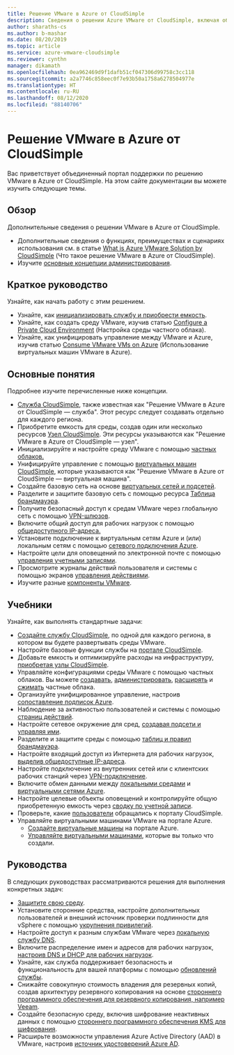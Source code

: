 ```yaml
---
title: Решение VMware в Azure от CloudSimple
description: Сведения о решении Azure VMware от CloudSimple, включая обзор, краткие руководства, основные понятия, учебники и руководства.
author: sharaths-cs
ms.author: b-mashar
ms.date: 08/20/2019
ms.topic: article
ms.service: azure-vmware-cloudsimple
ms.reviewer: cynthn
manager: dikamath
ms.openlocfilehash: 0ea962469d9f1dafb51cf047306d99758c3cc118
ms.sourcegitcommit: a2a7746c858eec0f7e93b50a1758a6278504977e
ms.translationtype: HT
ms.contentlocale: ru-RU
ms.lasthandoff: 08/12/2020
ms.locfileid: "88140706"
---
```

# <a name="azure-vmware-solution-by-cloudsimple"></a>Решение VMware в Azure от CloudSimple

Вас приветствует объединенный портал поддержки по решению VMware в Azure от CloudSimple.
На этом сайте документации вы можете изучить следующие темы.

## <a name="overview"></a>Обзор

Дополнительные сведения о решении VMware в Azure от CloudSimple.

* Дополнительные сведения о функциях, преимуществах и сценариях использования см. в статье [What is Azure VMware Solution by CloudSimple](cloudsimple-vmware-solutions-overview.md) (Что такое решение VMware в Azure от CloudSimple).
* Изучите [основные концепции администрирования](key-concepts.md).

## <a name="quickstart"></a>Краткое руководство

Узнайте, как начать работу с этим решением.

* Узнайте, как [инициализировать службу и приобрести емкость](quickstart-create-cloudsimple-service.md).
* Узнайте, как создать среду VMware, изучив статью [Configure a Private Cloud Environment](quickstart-create-private-cloud.md) (Настройка среды частного облака).
* Узнайте, как унифицировать управление между VMware и Azure, изучив статью [Consume VMware VMs on Azure](quickstart-create-vmware-virtual-machine.md) (Использование виртуальных машин VMware в Azure).

## <a name="concepts"></a>Основные понятия

Подробнее изучите перечисленные ниже концепции.

* [Служба CloudSimple](cloudsimple-service.md), также известная как "Решение VMware в Azure от CloudSimple — служба". Этот ресурс следует создавать отдельно для каждого региона.
* Приобретите емкость для среды, создав один или несколько ресурсов [Узел CloudSimple](cloudsimple-node.md). Эти ресурсы указываются как "Решение VMware в Azure от CloudSimple — узел".
* Инициализируйте и настройте среду VMware с помощью [частных облаков.](cloudsimple-private-cloud.md)
* Унифицируйте управление с помощью [виртуальных машин CloudSimple](cloudsimple-virtual-machines.md), которые указываются как "Решение VMware в Azure от CloudSimple — виртуальная машина".
* Создайте базовую сеть на основе [виртуальных сетей и подсетей](cloudsimple-vlans-subnets.md).
* Разделите и защитите базовую сеть с помощью ресурса [Таблица брандмауэра](cloudsimple-firewall-tables.md).
* Получите безопасный доступ к средам VMware через глобальную сеть с помощью [VPN-шлюзов](cloudsimple-vpn-gateways.md).
* Включите общий доступ для рабочих нагрузок с помощью [общедоступного IP-адреса.](cloudsimple-public-ip-address.md)
* Установите подключение к виртуальным сетям Azure и (или) локальным сетям с помощью [сетевого подключения Azure](cloudsimple-azure-network-connection.md).
* Настройте цели для оповещений по электронной почте с помощью [управления учетными записями](cloudsimple-account.md).
* Просмотрите журналы действий пользователя и системы с помощью экранов [управления действиями](cloudsimple-activity.md).
* Изучите разные [компоненты VMware](vmware-components.md).

## <a name="tutorials"></a>Учебники

Узнайте, как выполнять стандартные задачи:

* [Создайте службу CloudSimple](create-cloudsimple-service.md), по одной для каждого региона, в котором вы будете развертывать среды VMware.
* Настройте базовые функции службы на [портале CloudSimple](access-cloudsimple-portal.md).
* Добавьте емкость и оптимизируйте расходы на инфраструктуру, [приобретая узлы CloudSimple](create-nodes.md).
* Управляйте конфигурациями среды VMware с помощью частных облаков. Вы можете [создавать](create-private-cloud.md), [администрировать](manage-private-cloud.md), [расширять](expand-private-cloud.md) и [сжимать](shrink-private-cloud.md) частные облака.
* Организуйте унифицированное управление, настроив [сопоставление подписок Azure](azure-subscription-mapping.md).
* Наблюдение за активностью пользователей и системы с помощью [страниц действий](monitor-activity.md).
* Настройте сетевое окружение для сред, [создавая подсети и управляя ими](create-vlan-subnet.md).
* Разделите и защитите среды с помощью [таблиц и правил брандмауэра](firewall.md).
* Настройте входящий доступ из Интернета для рабочих нагрузок, [выделив общедоступные IP-адреса](public-ips.md).
* Настройте подключение из внутренних сетей или с клиентских рабочих станций через [VPN-подключение](vpn-gateway.md).
* Включите обмен данными между [локальными средами](on-premises-connection.md) и [виртуальными сетями Azure](virtual-network-connection.md).
* Настройте целевые объекты оповещений и контролируйте общую приобретенную емкость через [сводку по учетной записи](account.md).
* Проверьте, какие [пользователи](users.md) обращались к порталу CloudSimple.
* Управляйте виртуальными машинами VMware на портале Azure.
    * [Создайте виртуальные машины](azure-create-vm.md) на портале Azure.
    * [Управляйте виртуальными машинами](azure-manage-vm.md), которые вы только что создали.

## <a name="how-to-guides"></a>Руководства

В следующих руководствах рассматриваются решения для выполнения конкретных задач:

* [Защитите свою среду](private-cloud-secure.md).
* Установите сторонние средства, настройте дополнительных пользователей и внешний источник проверки подлинности для vSphere с помощью [укрупнения привилегий](escalate-privileges.md).
* Настройте доступ к разным службам VMware через [локальную службу DNS](on-premises-dns-setup.md).
* Включите распределение имен и адресов для рабочих нагрузок, [настроив DNS и DHCP для рабочих нагрузок](dns-dhcp-setup.md).
* Узнайте, как служба поддерживает безопасность и функциональность для вашей платформы с помощью [обновлений службы](vmware-components.md#updates-and-upgrades).
* Снижайте совокупную стоимость владения для резервных копий, создав архитектуру резервного копирования на основе [стороннего программного обеспечения для резервного копирования, например Veeam](backup-workloads-veeam.md).
* Создайте безопасную среду, включив шифрование неактивных данных с помощью [стороннего программного обеспечения KMS для шифрования](vsan-encryption.md).
* Расширьте возможности управления Azure Active Directory (AAD) в VMware, настроив [источник удостоверений Azure AD](azure-ad.md).
